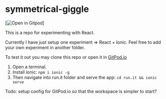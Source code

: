 # symmetrical-giggle
[![Open in Gitpod](https://gitpod.io/#https://github.com/kodekameratene/symmetrical-giggle)]

This is a repo for experimenting with React.

Currently I have just setup one experiment => React + Ionic.
Feel free to add your own experiment in another folder.

To test it out you may clone this repo or open it in [GitPod.io](https://gitpod.io/#https://github.com/kodekameratene/symmetrical-giggle)

1. Open a terminal.
2. Install ionic:
``
npm i ionic -g
``
3. Then navigate into run.it folder and serve the app:
``
cd run.it && ionic serve
``

Todo: setup config for GitPod.io so that the workspace is simpler to start?
